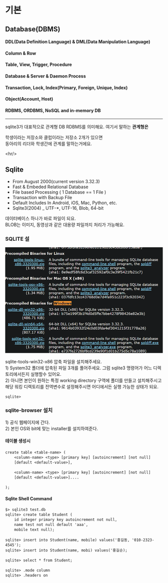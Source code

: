 # 기본

## Database\(DBMS\)

#### DDL\(Data Definition Language\) & DML\(Data Manipulation Language\)

#### Column & Row

#### Table, View, Trigger, Procedure

#### Database & Server & Daemon Process

#### Transaction, Lock, Index\(Primary, Foreign, Unique, Index\)

#### Object\(Account, Host\)

#### RDBMS, ORDBMS, NoSQL and in-memory DB

----

sqlite3가 대표적으로 관계형 DB RDBMS를 의미해요. 여기서 말하는 **관계형은** 

  
학생이라는 저장소와 클럽이라는 저장소 2개가 있으면   
동아리의 리더와 학생간에 관계를 말하는거에요. 

&lt;hr/&gt;  


## Sqlite 

* From August 2000\(current version 3.32.3\) 
* Fast & Embeded Relational Database
* File based Processing \( 1 Database == 1 File \) 
* Transaction with Backup File 
* Default Includes In Android, iOS, Mac, Python, etc. 
* Sqlite3\(2004\) \_ UTF-\*, UTF-16, Blob, 64-bit  

 데이터베이스 하나가 바로 파일이 되요.   
BLOB는 이미지, 동영상과 같은 대용량 파일까지 처리가 가능해요. 

### SQLITE 설

  


![](../../../.gitbook/assets/image%20%28320%29.png)

sqlite-tools-win32-x86 압축 파일을 설치해주세요.   
1\) System32 폴더에 압축된 파일 3개를 풀어주세요. 그럼 sqlite3 명령어가 어느 디렉토리에서든지 실행할수 있어요.   
2\) 아니면 본인이 원하는 특정 working directory 구역에 폴더를 만들고 설치해주시고 해당 워킹 디렉토리를 전역변수로 설정해주시면 어디에서든 실행 가능한 상태가 되요.   


```text
sqlite> 
```

### sqlite-browser 설치 

1\) 공식 웹페이지에 간다.   
2\) 본인 OS와 bit에 맞는 installer를 설치하여준다.   


#### 테이블 생성시 

```text
create table <table-name> (
    <column-name> <type> [primary key] [autoincrement] [not null]
    [default <default-value>], 
    
    <column-name> <type> [primary key] [autoincrement] [not null]
    [default <default-value>].... 

);
```

#### Sqlite Shell Command 

```text
$> sqlite3 test.db 
sqlite> create table Student ( 
    id integer primary key autoincrement not null, 
    name test not null default 'aaa', 
    mobile text null);
    
sqlite> insert into Student(name, mobile) values('홍길동, '010-2323-4545');
sqlite> insert into Student(name, mobi) values('홍길순);

sqlite> select * from Student; 

sqlite> .mode column 
sqlite> .headers on 

```



